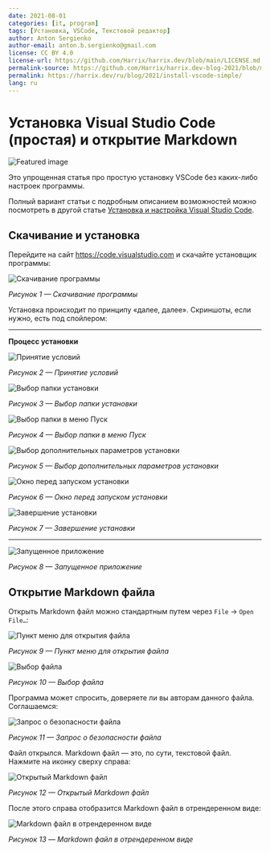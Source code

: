 ```yaml
---
date: 2021-08-01
categories: [it, program]
tags: [Установка, VSCode, Текстовой редактор]
author: Anton Sergienko
author-email: anton.b.sergienko@gmail.com
license: CC BY 4.0
license-url: https://github.com/Harrix/harrix.dev/blob/main/LICENSE.md
permalink-source: https://github.com/Harrix/harrix.dev-blog-2021/blob/main/install-vscode-simple/install-vscode-simple.md
permalink: https://harrix.dev/ru/blog/2021/install-vscode-simple/
lang: ru
---
```


# Установка Visual Studio Code (простая) и открытие Markdown

![Featured image](featured-image.svg)

Это упрощенная статья про простую установку VSCode без каких-либо настроек программы.

Полный вариант статьи с подробным описанием возможностей можно посмотреть в другой статье [Установка и настройка Visual Studio Code](/blog/2022/install-vscode/).

## Скачивание и установка

Перейдите на сайт <https://code.visualstudio.com> и скачайте установщик программы:

![Скачивание программы](img/download.png)

_Рисунок 1 — Скачивание программы_

Установка происходит по принципу «далее, далее». Скриншоты, если нужно, есть под спойлером:

---

**Процесс установки** <!-- !details -->

![Принятие условий](img/install_01.png)

_Рисунок 2 — Принятие условий_

![Выбор папки установки](img/install_02.png)

_Рисунок 3 — Выбор папки установки_

![Выбор папки в меню Пуск](img/install_03.png)

_Рисунок 4 — Выбор папки в меню Пуск_

![Выбор дополнительных параметров установки](img/install_04.png)

_Рисунок 5 — Выбор дополнительных параметров установки_

![Окно перед запуском установки](img/install_05.png)

_Рисунок 6 — Окно перед запуском установки_

![Завершение установки](img/install_06.png)

_Рисунок 7 — Завершение установки_

---

![Запущенное приложение](img/install_07.png)

_Рисунок 8 — Запущенное приложение_

## Открытие Markdown файла

Открыть Markdown файл можно стандартным путем через `File` → `Open File…`:

![Пункт меню для открытия файла](img/open-file_01.png)

_Рисунок 9 — Пункт меню для открытия файла_

![Выбор файла](img/open-file_02.png)

_Рисунок 10 — Выбор файла_

Программа может спросить, доверяете ли вы авторам данного файла. Соглашаемся:

![Запрос о безопасности файла](img/open-file_03.png)

_Рисунок 11 — Запрос о безопасности файла_

Файл открылся. Markdown файл — это, по сути, текстовой файл. Нажмите на иконку сверху справа:

![Открытый Markdown файл](img/open-file_04.png)

_Рисунок 12 — Открытый Markdown файл_

После этого справа отобразится Markdown файл в отрендеренном виде:

![Markdown файл в отрендеренном виде](img/open-file_05.png)

_Рисунок 13 — Markdown файл в отрендеренном виде_
